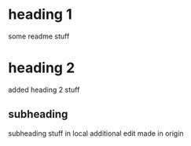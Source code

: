 # heading 1
some readme stuff

# heading 2
added heading 2 stuff

## subheading
subheading stuff in local
additional edit made in origin
